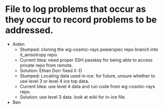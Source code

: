 # File to log problems that occur as they occur to record problems to be addressed.

- Aiden
  - Stumped: cloning the wg-cosmic-rays powerspec repo branch into it_anisotropy repo.
  - Current Idea: need proper SSH passkey for being able to access private repo from remote.
  - Solution: Ethan Dorr fixed it :D
  - Stumped: Locating data used in-ice. for future, unsure whether to use level 3 or level 4 ice top data.
  - Current Idea: use level 4 data and run code from wg-cosmic-rays repo.
  - Solution: use level 3 data. look at wiki for in-ice file.
- Ben
